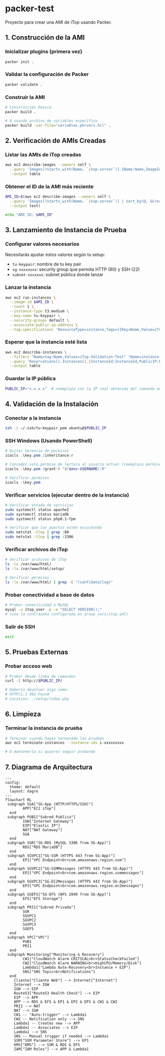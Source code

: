 # packer-test

Proyecto para crear una AMI de iTop usando Packer.

## 1. Construcción de la AMI

### Inicializar plugins (primera vez)
```bash
packer init .
```

### Validar la configuración de Packer
```bash
packer validate .
```


### Construir la AMI
```bash
# Construcción básica
packer build .

# O usando archivo de variables específico
packer build -var-file="variables.pkrvars.hcl" .
```

## 2. Verificación de AMIs Creadas

### Listar las AMIs de iTop creadas
```bash
aws ec2 describe-images --owners self \
  --query 'Images[?starts_with(Name, `itop-server`)].{Name:Name,ImageId:ImageId,CreationDate:CreationDate}' \
  --output table
```

### Obtener el ID de la AMI más reciente
```bash
AMI_ID=$(aws ec2 describe-images --owners self \
  --query 'Images[?starts_with(Name, `itop-server`)] | sort_by(@, &CreationDate) | [-1].ImageId' \
  --output text)

echo "AMI ID: $AMI_ID"
```

## 3. Lanzamiento de Instancia de Prueba

### Configurar valores necesarios
Necesitarás ajustar estos valores según tu setup:
- `tu-keypair`: nombre de tu key pair
- `sg-xxxxxxxx`: security group que permita HTTP (80) y SSH (22)  
- `subnet-xxxxxxx`: subnet pública donde lanzar

### Lanzar la instancia
```bash
aws ec2 run-instances \
  --image-id $AMI_ID \
  --count 1 \
  --instance-type t3.medium \
  --key-name tu-keypair \
  --security-groups default \
  --associate-public-ip-address \
  --tag-specifications 'ResourceType=instance,Tags=[{Key=Name,Value=iTop-Validation-Test}]'
```

### Esperar que la instancia esté lista
```bash
aws ec2 describe-instances \
  --filters "Name=tag:Name,Values=iTop-Validation-Test" "Name=instance-state-name,Values=running" \
  --query 'Reservations[].Instances[].{InstanceId:InstanceId,PublicIP:PublicIpAddress,State:State.Name}' \
  --output table
```

### Guardar la IP pública
```bash
PUBLIC_IP="x.x.x.x"  # reemplaza con la IP real obtenida del comando anterior
```

## 4. Validación de la Instalación

### Conectar a la instancia
```bash
ssh -i ~/.ssh/tu-keypair.pem ubuntu@$PUBLIC_IP
```
### SSH Windows (Usando PowerShell)
```powershell
# Quitar herencia de permisos
icacls .\key.pem /inheritance:r

# Conceder solo permiso de lectura al usuario actual (reemplaza permisos existentes para ese usuario)
icacls .\key.pem /grant:r "$($env:USERNAME):R"

# Verificar permisos
icacls .\key.pem
```


### Verificar servicios (ejecutar dentro de la instancia)
```bash
# Verificar estado de servicios
sudo systemctl status apache2
sudo systemctl status mariadb  
sudo systemctl status php8.1-fpm

# Verificar que los puertos estén escuchando
sudo netstat -tlnp | grep :80
sudo netstat -tlnp | grep :3306
```

### Verificar archivos de iTop
```bash
# Verificar archivos de iTop
ls -la /var/www/html/
ls -la /var/www/html/setup/

# Verificar permisos
ls -la /var/www/html/ | grep -E "(conf|data|log)"
```

### Probar conectividad a base de datos
```bash
# Probar conectividad a MySQL
mysql -u itop_user -p -e "SELECT VERSION();"
# (usa la contraseña configurada en group_vars/itop.yml)
```

### Salir de SSH
```bash
exit
```

## 5. Pruebas Externas

### Probar acceso web
```bash
# Probar desde línea de comandos
curl -I http://$PUBLIC_IP/

# Debería devolver algo como:
# HTTP/1.1 302 Found
# Location: ./setup/index.php
```

## 6. Limpieza

### Terminar la instancia de prueba
```bash
# Terminar cuando hayas terminado las pruebas
aws ec2 terminate-instances --instance-ids i-xxxxxxxxx

# O mantenerla si quieres seguir probando
```
## 7. Diagrama de Arquitectura
```mermaid
---
config:
  theme: default
  layout: dagre
---
flowchart RL
 subgraph SGA["SG-App (HTTP/HTTPS/SSH)"]
        APP["EC2 iTop"]
  end
 subgraph PUB1["Subred Publica"]
        IGW["Internet Gateway"]
        EIP["Elastic IP"]
        NAT["NAT Gateway"]
        SGA
  end
 subgraph SGR["SG-RDS (MySQL 3306 from SG-App)"]
        RDS["RDS MariaDB"]
  end
 subgraph SGVPC1["SG-SSM (HTTPS 443 from SG-App)"]
        EP1["VPC Endpoint<br>com.amazonaws.region.ssm"]
  end
 subgraph SGVPC2["SG-SSMMessages (HTTPS 443 from SG-App)"]
        EP2["VPC Endpoint<br>com.amazonaws.region.ssmmessages"]
  end
 subgraph SGVPC3["SG-EC2Messages (HTTPS 443 from SG-App)"]
        EP3["VPC Endpoint<br>com.amazonaws.region.ec2messages"]
  end
 subgraph SGEFS["SG-EFS (NFS 2049 from SG-App)"]
        EFS["EFS Storage"]
  end
 subgraph PRI1["Subred Privada"]
        SGR
        SGVPC1
        SGVPC2
        SGVPC3
        SGEFS
  end
 subgraph VPC["VPC"]
        PUB1
        PRI1
  end
 subgraph Monitoring["Monitoring & Recovery"]
        CW1["CloudWatch Alarm CRITICAL<br>StatusCheckFailed"]
        CW2["CloudWatch Alarm WARNING<br>HighCPU/Memory/Disk"]
        Lambda1["Lambda Auto-Recovery<br>Instance + EIP"]
        SNS["SNS Topic<br>Notifications"]
  end
    Cliente["Cliente Web"] --> Internet["Internet"]
    Internet --> IGW
    IGW --> EIP
    Route53["Route53 Health Check"] --> EIP
    EIP --> APP
    APP --> RDS & EFS & EP1 & EP2 & EP3 & CW1 & CW2
    PRI1 --> NAT
    NAT --> IGW
    CW1 -- "Auto-trigger" --> Lambda1
    CW2 -- Notification only --> SNS
    Lambda1 -- Creates new --> APP
    Lambda1 -- Associates --> EIP
    Lambda1 --> SNS
    SNS -- Manual trigger if needed --> Lambda1
    SSM["SSM Parameter Store"] --> EP1
    KMS["KMS"] --> SSM & RDS & EFS
    IAM["IAM Roles"] --> APP & Lambda1

```